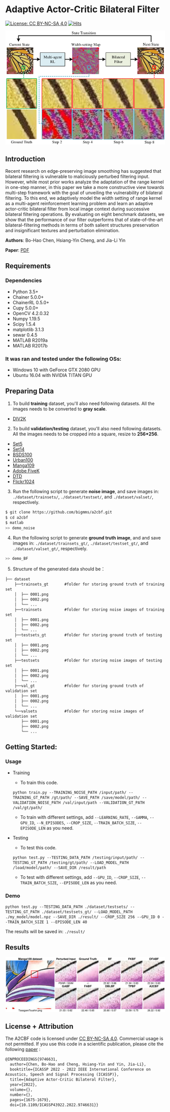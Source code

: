 # Adaptive Actor-Critic Bilateral Filter

[![License: CC BY-NC-SA 4.0](https://img.shields.io/badge/License-CC%20BY--NC--SA%204.0-lightgrey.svg?style=flat-square)](https://creativecommons.org/licenses/by-nc-sa/4.0/)
[![Hits](https://hits.seeyoufarm.com/api/count/incr/badge.svg?url=https%3A%2F%2Fgithub.com%2Fbigmms%2Fa2cbf&count_bg=%2379C83D&title_bg=%23555555&icon=&icon_color=%23E7E7E7&title=views&edge_flat=false)](https://hits.seeyoufarm.com)


![framework](./figs/brief_framework.png)

## Introduction
Recent research on edge-preserving image smoothing has suggested that bilateral filtering is vulnerable to maliciously perturbed filtering input. However, while most prior works analyze the adaptation of the range kernel in one-step manner, in this paper we take a more constructive view towards multi-step framework with the goal of unveiling the vulnerability of bilateral filtering. To this end, we adaptively model the width setting of range kernel as a multi-agent reinforcement learning problem and learn an adaptive actor-critic bilateral filter from local image context during successive bilateral filtering operations. By evaluating on eight benchmark datasets, we show that the performance of our filter outperforms that of state-of-the-art bilateral-filtering methods in terms of both salient structures preservation and insignificant textures and perturbation elimination.

**Authors**: Bo-Hao Chen, Hsiang-Yin Cheng, and Jia-Li Yin

**Paper**: [PDF](https://ieeexplore.ieee.org/document/9746631)

## Requirements
### Dependencies
* Python 3.5+
* Chainer 5.0.0+
* ChainerRL 0.5.0+
* Cupy 5.0.0+
* OpenCV 4.2.0.32
* Numpy 1.19.5
* Scipy 1.5.4
* matplotlib 3.1.3
* sewar 0.4.5
* MATLAB R2019a
* MATLAB R2017b

<!-- ### Model
* Pre-trained models can be downloaded from [google drive](https://drive.google.com/drive/folders/1iqkGTl8sqoVEaVFo4uoAJiLFtce_f8cu?usp=sharing) or [baidu drive](https://pan.baidu.com/s/1nLrWmgkYNffSJHB1Fsr0Gw) (password: 2wrw). -->

### It was ran and tested under the following OSs:
* Windows 10 with GeForce GTX 2080 GPU
* Ubuntu 16.04 with NVIDIA TITAN GPU

<!-- https://github.com/ChaofWang/Awesome-Super-Resolution/blob/master/dataset.md -->
## Preparing Data
1. To build **training** dataset, you'll also need following datasets. All the images needs to be converted to **gray scale**.
* [DIV2K](http://data.vision.ee.ethz.ch/cvl/DIV2K/DIV2K_train_HR.zip)

2. To build **validation/testing** dataset, you'll also need following datasets. All the images needs to be cropped into a square,  resize to **256*256**.
* [Set5](https://uofi.box.com/shared/static/kfahv87nfe8ax910l85dksyl2q212voc.zip)
* [Set14](https://uofi.box.com/shared/static/igsnfieh4lz68l926l8xbklwsnnk8we9.zip)
* [BSDS100](https://uofi.box.com/shared/static/qgctsplb8txrksm9to9x01zfa4m61ngq.zip)
* [Urban100](https://uofi.box.com/shared/static/65upg43jjd0a4cwsiqgl6o6ixube6klm.zip)
* [Manga109](http://www.manga109.org/ja/index.html)
* [Adobe FiveK](https://data.csail.mit.edu/graphics/fivek/)
* [DTD](https://www.robots.ox.ac.uk/~vgg/data/dtd/)
* [Flickr1024](https://yingqianwang.github.io/Flickr1024/)

3. Run the following script to generate **noise image**, and save images in: `./dataset/trainsets/`, `./dataset/testset/`, and `./dataset/valset/`, respectively.
```bash
$ git clone https://github.com/bigmms/a2cbf.git
$ cd a2cbf
$ matlab
>> demo_noise
```

4. Run the following script to generate **ground truth image**, and and save images in: `./dataset/trainsets_gt/`, `./dataset/testset_gt/`, and `./dataset/valset_gt/`, respectively.
```bash
>> demo_BF
```

5. Structure of the generated data should be：
```
├── dataset
    ├──trainsets_gt       #folder for storing ground truth of training set
    │  ├── 0001.png                
    │  ├── 0002.png 
    │  └── ...
    ├──trainsets          #folder for storing noise images of training set
    │  ├── 0001.png
    │  ├── 0002.png
    │  └── ... 
    ├──testsets_gt        #folder for storing ground truth of testing set
    │  ├── 0001.png
    │  ├── 0002.png
    │  └── ... 
    ├──testsets           #folder for storing noise images of testing set
    │  ├── 0001.png
    │  ├── 0002.png
    │  └── ... 
    ├──val_gt             #folder for storing ground truth of validation set
    │  ├── 0001.png
    │  ├── 0002.png
    │  └── ... 
    └──valsets            #folder for storing noise images of validation set
       ├── 0001.png
       ├── 0002.png
       └── ...
```

## Getting Started:
### Usage
* Training
    * To train this code.
    ```
    python train.py --TRAINING_NOISE_PATH /input/path/ --TRAINING_GT_PATH /gt/path/ --SAVE_PATH /save/model/path/ --VALIDATION_NOISE_PATH /val/input/path --VALIDATION_GT_PATH /val/gt/path/
    ```

    * To train with different settings, add ```--LEARNING_RATE```, ```--GAMMA```, ```--GPU_ID```, ```--N_EPISODES```, ```--CROP_SIZE```, ```--TRAIN_BATCH_SIZE```, ```--EPISODE_LEN``` as you need.

* Testing
    * To test this code.
    ```
    python test.py --TESTING_DATA_PATH /testing/input/path/ --TESTING_GT_PATH /testing/gt/path/ --LOAD_MODEL_PATH /load/model/path/ --SAVE_DIR /result/path
    ```
    * To test with different settings, add ```--GPU_ID```, ```--CROP_SIZE```, ```--TRAIN_BATCH_SIZE```, ```--EPISODE_LEN``` as you need.

### Demo
```
python test.py --TESTING_DATA_PATH ./dataset/testsets/ --TESTING_GT_PATH ./dataset/testsets_gt/ --LOAD_MODEL_PATH ./my_model/model.npz --SAVE_DIR ./result/ --CROP_SIZE 256 --GPU_ID 0 --TRAIN_BATCH_SIZE 1 --EPISODE_LEN 40
```

The results will be saved in: `./result/`

## Results
![](./figs/demo_manga.png)

<!-- <img src="figures/gcce.jpg" alt="Cover" width="40%"/> -->

## License + Attribution
The A2CBF code is licensed under [CC BY-NC-SA 4.0](https://creativecommons.org/licenses/by-nc-sa/4.0/). Commercial usage is not permitted. If you use this code in a scientific publication, please cite the following [paper](https://ieeexplore.ieee.org/document/9746631) :
```
@INPROCEEDINGS{9746631,
  author={Chen, Bo-Hao and Cheng, Hsiang-Yin and Yin, Jia-Li},
  booktitle={ICASSP 2022 - 2022 IEEE International Conference on Acoustics, Speech and Signal Processing (ICASSP)}, 
  title={Adaptive Actor-Critic Bilateral Filter}, 
  year={2022},
  volume={},
  number={},
  pages={1675-1679},
  doi={10.1109/ICASSP43922.2022.9746631}}
```
